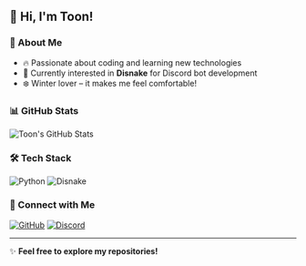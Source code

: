 ## 👋 Hi, I'm Toon!

### 🚀 About Me
- 🔥 Passionate about coding and learning new technologies
- 🎯 Currently interested in **Disnake** for Discord bot development
- ❄️ Winter lover – it makes me feel comfortable!

### 📊 GitHub Stats
![Toon's GitHub Stats](https://github-readme-stats.vercel.app/api?username=laibz9&show_icons=true&theme=tokyonight)

### 🛠 Tech Stack
![Python](https://img.shields.io/badge/Python-3776AB?style=for-the-badge&logo=python&logoColor=white)
![Disnake](https://img.shields.io/badge/Disnake-5865F2?style=for-the-badge&logo=discord&logoColor=white)

### 🔗 Connect with Me
[![GitHub](https://img.shields.io/badge/GitHub-Toon-black?style=for-the-badge&logo=github)](https://github.com/laibz9)
[![Discord](https://img.shields.io/badge/Discord-Toon%234567-5865F2?style=for-the-badge&logo=discord&logoColor=white)](https://discord.com)

---
✨ **Feel free to explore my repositories!**
